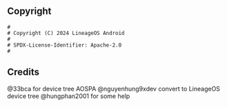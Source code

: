 ## Copyright

```
#
# Copyright (C) 2024 LineageOS Android
#
# SPDX-License-Identifier: Apache-2.0
#
```

## Credits
@33bca for device tree AOSPA
@nguyenhung9xdev convert to LineageOS device tree
@hungphan2001 for some help
